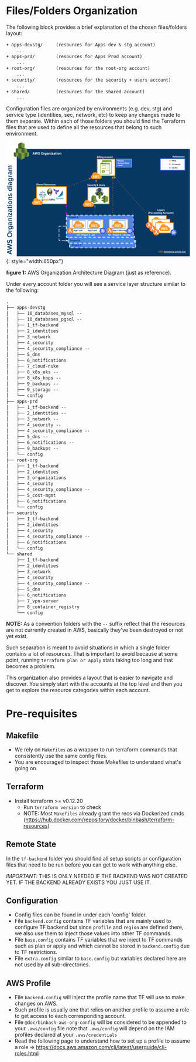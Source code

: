 # Files/Folders Organization
The following block provides a brief explanation of the chosen files/folders layout:

```
+ apps-devstg/     (resources for Apps dev & stg account)
    ...
+ apps-prd/        (resources for Apps Prod account)
    ...
+ root-org/        (resources for the root-org account)
    ...
+ security/        (resources for the security + users account)
    ...
+ shared/          (resources for the shared account)
    ...
```

Configuration files are organized by environments (e.g. dev, stg) and service type (identities, sec, 
network, etc) to keep any changes made to them separate.
Within each of those folders you should find the Terraform files that are used to define all the 
resources that belong to such environment.

![binbash-logo](../../assets/images/diagrams/aws-organizations.png "Binbash"){: style="width:650px"}

**figure 1:** AWS Organization Architecture Diagram (just as reference).

Under every account folder you will see a service layer structure similar to the following:
```
.
├── apps-devstg
│   ├── 10_databases_mysql --
│   ├── 10_databases_pgsql --
│   ├── 1_tf-backend
│   ├── 2_identities
│   ├── 3_network
│   ├── 4_security
│   ├── 4_security_compliance --
│   ├── 5_dns
│   ├── 6_notifications
│   ├── 7_cloud-nuke
│   ├── 8_k8s_eks --
│   ├── 8_k8s_kops --
│   ├── 9_backups --
│   ├── 9_storage --
│   └── config
├── apps-prd
│   ├── 1_tf-backend --
│   ├── 2_identities --
│   ├── 3_network --
│   ├── 4_security --
│   ├── 4_security_compliance --
│   ├── 5_dns --
│   ├── 6_notifications --
│   ├── 9_backups --
│   └── config
├── root-org
│   ├── 1_tf-backend
│   ├── 2_identities
│   ├── 3_organizations
│   ├── 4_security
│   ├── 4_security_compliance --
│   ├── 5_cost-mgmt
│   ├── 6_notifications
│   └── config
├── security
│   ├── 1_tf-backend
│   ├── 2_identities
│   ├── 4_security
│   ├── 4_security_compliance --
│   ├── 6_notifications
│   └── config
└── shared
    ├── 1_tf-backend
    ├── 2_identities
    ├── 3_network
    ├── 4_security
    ├── 4_security_compliance --
    ├── 5_dns
    ├── 6_notifications
    ├── 7_vpn-server
    ├── 8_container_registry
    └── config
```

**NOTE:** As a convention folders with the `--` suffix reflect that the resources are not currently
created in AWS, basically they've been destroyed or not yet exist. 

Such separation is meant to avoid situations in which a single folder contains a lot of resources. 
That is important to avoid because at some point, running `terraform plan or apply` stats taking too long and that 
becomes a problem.

This organization also provides a layout that is easier to navigate and discover. 
You simply start with the accounts at the top level and then you get to explore the resource categories within 
each account.

# Pre-requisites

## Makefile
- We rely on `Makefiles` as a wrapper to run terraform commands that consistently use the same config files.
- You are encouraged to inspect those Makefiles to understand what's going on.

## Terraform
- Install terraform >= v0.12.20
  - Run `terraform version` to check
  - NOTE: Most `Makefiles` already grant the recs via Dockerized cmds (https://hub.docker.com/repository/docker/binbash/terraform-resources)  

## Remote State
In the `tf-backend` folder you should find all setup scripts or configuration files that need to be run before
 you can get to work with anything else.

*IMPORTANT:* THIS IS ONLY NEEDED IF THE BACKEND WAS NOT CREATED YET. IF THE BACKEND ALREADY EXISTS YOU JUST USE IT.

## Configuration
- Config files can be found in under each 'config' folder.
- File `backend.config` contains TF variables that are mainly used to configure TF backend but since
 `profile` and `region` are defined there, we also use them to inject those values into other TF commands.
- File `base.config` contains TF variables that we inject to TF commands such as plan or apply and which 
cannot be stored in `backend.config` due to TF restrictions.
- File `extra.config` similar to `base.config` but variables declared here are not used by all sub-directories.

## AWS Profile
- File `backend.config` will inject the profile name that TF will use to make changes on AWS.
- Such profile is usually one that relies on another profile to assume a role to get access to each corresponding account.
- File `@doc/binbash-aws-org-config` will be considered to be appended to your `.aws/config` file 
note that `.aws/config` will depend on the IAM profiles declared at your `.aws/credentials` 
- Read the following page to understand how to set up a profile to assume 
a role => https://docs.aws.amazon.com/cli/latest/userguide/cli-roles.html